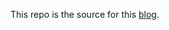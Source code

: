 This repo is the source for this [blog](https://vikasontech.github.io/posts/spring-boot-resilience4j-circuitbreaker-example/).

